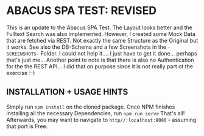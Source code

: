 # ABACUS SPA TEST: REVISED
This is an update to the Abacus SPA Test. The Layout looks better and the Fulltext Search was also implemented.
However, I created some Mock Data that are fetched via REST. Not exactly the same Structure as the Original but it works.
See also the DB-Schema and a few Screenshots in the `-SCREENSHOTS-` Folder. I could not help it.... I just have to get it done... perhaps that's just me...
Another point to note is that there is also no Authentication for the the REST API... I did that on purpose since it is not really part ot the exercise :-)

## INSTALLATION + USAGE HINTS
Simply run `npm install` on the cloned package.
Once NPM finishes installing all the necessary Dependencies, run `npm run serve`
That's all! Afterwards, you may want to navigate to `http//:localhost:8080` - assuming that port is Free.

